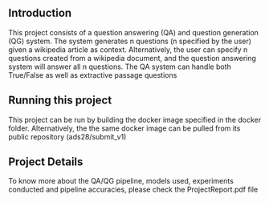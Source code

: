 ## Introduction
This project consists of a question answering (QA) and question generation (QG) system. The system generates n questions (n specified by the user) given a wikipedia article as context. Alternatively, the user can specify n questions created from a wikipedia document, and the question answering system will answer all n questions. The QA system can handle both True/False as well as extractive passage questions


## Running this project
This project can be run by building the docker image specified in the docker folder. Alternatively, the the same docker image can be pulled from its public repository (ads28/submit_v1)

## Project Details
To know more about the QA/QG pipeline, models used, experiments conducted and pipeline accuracies, please check the ProjectReport.pdf file

